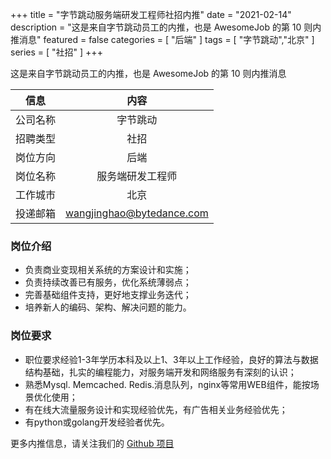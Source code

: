 +++
title = "字节跳动服务端研发工程师社招内推"
date = "2021-02-14"
description = "这是来自字节跳动员工的内推，也是 AwesomeJob 的第 10 则内推消息"
featured = false
categories = [
    "后端"
]
tags = [
    "字节跳动","北京"
]
series = [
    "社招"
]
+++

这是来自字节跳动员工的内推，也是 AwesomeJob 的第 10 则内推消息
<!--more-->

| 信息 | 内容 |
| :-----:| :----: |
| 公司名称 | 字节跳动 |
| 招聘类型 | 社招 |
| 岗位方向 | 后端 |
| 岗位名称 | 服务端研发工程师 |
| 工作城市 | 北京 |
| 投递邮箱 | wangjinghao@bytedance.com |

### 岗位介绍

- 负责商业变现相关系统的方案设计和实施；
- 负责持续改善已有服务，优化系统薄弱点；
- 完善基础组件支持，更好地支撑业务迭代；
- 培养新人的编码、架构、解决问题的能力。

### 岗位要求

- 职位要求经验1-3年学历本科及以上1、3年以上工作经验，良好的算法与数据结构基础，扎实的编程能力，对服务端开发和网络服务有深刻的认识；
- 熟悉Mysql. Memcached. Redis.消息队列，nginx等常用WEB组件，能按场景优化使用；
- 有在线大流量服务设计和实现经验优先，有广告相关业务经验优先；
- 有python或golang开发经验者优先。

更多内推信息，请关注我们的 [Github 项目](https://github.com/Dikea/AwesomeJob)

